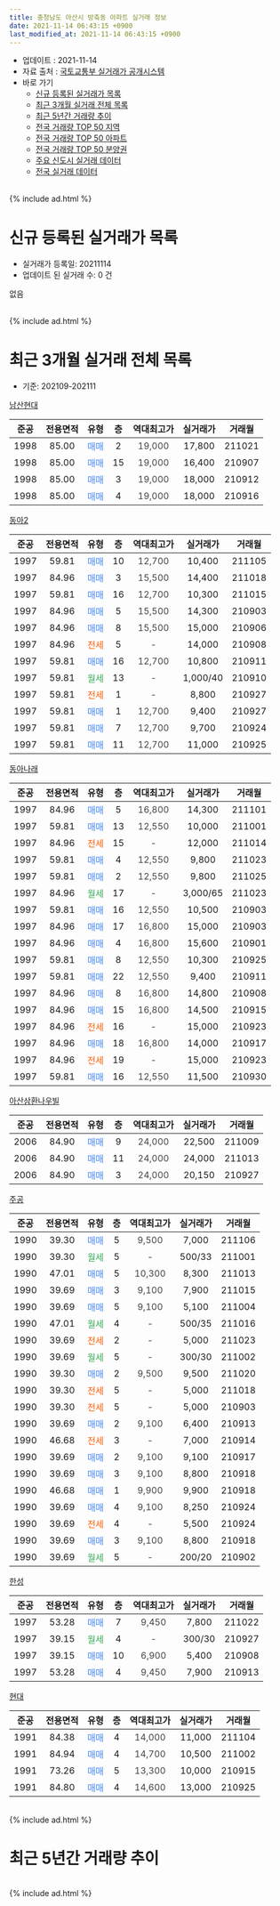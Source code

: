 ```yaml
---
title: 충청남도 아산시 방축동 아파트 실거래 정보
date: 2021-11-14 06:43:15 +0900
last_modified_at: 2021-11-14 06:43:15 +0900
---
```


* 업데이트 : 2021-11-14
* 자료 출처 : [국토교통부 실거래가 공개시스템](http://rt.molit.go.kr)
* 바로 가기
    * [신규 등록된 실거래가 목록](#신규-등록된-실거래가-목록)
    * [최근 3개월 실거래 전체 목록](#최근-3개월-실거래-전체-목록)
    * [최근 5년간 거래량 추이](#최근-5년간-거래량-추이)
    * [전국 거래량 TOP 50 지역](https://inasie.github.io/apt-trade-info/최근-3개월-전국에서-가장-거래가-많이-발생한-지역)
    * [전국 거래량 TOP 50 아파트](https://inasie.github.io/apt-trade-info/최근-3개월-전국에서-가장-거래가-많이-발생한-아파트)
    * [전국 거래량 TOP 50 분양권](https://inasie.github.io/apt-trade-info/최근-3개월-전국에서-가장-거래가-많이-발생한-분양권)
    * [주요 신도시 실거래 데이터](https://inasie.github.io/apt-trade-info/주요-신도시)
    * [전국 실거래 데이터](https://inasie.github.io/apt-trade-info/전국)
<br>
{% include ad.html %}
<br>

# 신규 등록된 실거래가 목록
* 실거래가 등록일: 20211114
* 업데이트 된 실거래 수: 0 건

없음

<br>
{% include ad.html %}
<br>

# 최근 3개월 실거래 전체 목록
* 기준: 202109-202111


[남산현대](https://search.naver.com/search.naver?query=%EC%B6%A9%EC%B2%AD%EB%82%A8%EB%8F%84+%EC%95%84%EC%82%B0%EC%8B%9C+%EB%B0%A9%EC%B6%95%EB%8F%99+%EB%82%A8%EC%82%B0%ED%98%84%EB%8C%80)

|준공|전용면적|유형|층|역대최고가|실거래가|거래월|
|:---:|:---:|:---:|:---:|:---:|:---:|:---:|
|1998|85.00|<span style="color:#4285f3">매매</span>|2|<span style="color:#444444">19,000</span>|17,800|211021|
|1998|85.00|<span style="color:#4285f3">매매</span>|15|<span style="color:#444444">19,000</span>|16,400|210907|
|1998|85.00|<span style="color:#4285f3">매매</span>|3|<span style="color:#444444">19,000</span>|18,000|210912|
|1998|85.00|<span style="color:#4285f3">매매</span>|4|<span style="color:#444444">19,000</span>|18,000|210916|

[동아2](https://search.naver.com/search.naver?query=%EC%B6%A9%EC%B2%AD%EB%82%A8%EB%8F%84+%EC%95%84%EC%82%B0%EC%8B%9C+%EB%B0%A9%EC%B6%95%EB%8F%99+%EB%8F%99%EC%95%842)

|준공|전용면적|유형|층|역대최고가|실거래가|거래월|
|:---:|:---:|:---:|:---:|:---:|:---:|:---:|
|1997|59.81|<span style="color:#4285f3">매매</span>|10|<span style="color:#444444">12,700</span>|10,400|211105|
|1997|84.96|<span style="color:#4285f3">매매</span>|3|<span style="color:#444444">15,500</span>|14,400|211018|
|1997|59.81|<span style="color:#4285f3">매매</span>|16|<span style="color:#444444">12,700</span>|10,300|211015|
|1997|84.96|<span style="color:#4285f3">매매</span>|5|<span style="color:#444444">15,500</span>|14,300|210903|
|1997|84.96|<span style="color:#4285f3">매매</span>|8|<span style="color:#444444">15,500</span>|15,000|210906|
|1997|84.96|<span style="color:#ff5a00">전세</span>|5|<span style="color:#444444">-</span>|14,000|210908|
|1997|59.81|<span style="color:#4285f3">매매</span>|16|<span style="color:#444444">12,700</span>|10,800|210911|
|1997|59.81|<span style="color:#34a853">월세</span>|13|<span style="color:#444444">-</span>|1,000/40|210910|
|1997|59.81|<span style="color:#ff5a00">전세</span>|1|<span style="color:#444444">-</span>|8,800|210927|
|1997|59.81|<span style="color:#4285f3">매매</span>|1|<span style="color:#444444">12,700</span>|9,400|210927|
|1997|59.81|<span style="color:#4285f3">매매</span>|7|<span style="color:#444444">12,700</span>|9,700|210924|
|1997|59.81|<span style="color:#4285f3">매매</span>|11|<span style="color:#444444">12,700</span>|11,000|210925|

[동아나래](https://search.naver.com/search.naver?query=%EC%B6%A9%EC%B2%AD%EB%82%A8%EB%8F%84+%EC%95%84%EC%82%B0%EC%8B%9C+%EB%B0%A9%EC%B6%95%EB%8F%99+%EB%8F%99%EC%95%84%EB%82%98%EB%9E%98)

|준공|전용면적|유형|층|역대최고가|실거래가|거래월|
|:---:|:---:|:---:|:---:|:---:|:---:|:---:|
|1997|84.96|<span style="color:#4285f3">매매</span>|5|<span style="color:#444444">16,800</span>|14,300|211101|
|1997|59.81|<span style="color:#4285f3">매매</span>|13|<span style="color:#444444">12,550</span>|10,000|211001|
|1997|84.96|<span style="color:#ff5a00">전세</span>|15|<span style="color:#444444">-</span>|12,000|211014|
|1997|59.81|<span style="color:#4285f3">매매</span>|4|<span style="color:#444444">12,550</span>|9,800|211023|
|1997|59.81|<span style="color:#4285f3">매매</span>|2|<span style="color:#444444">12,550</span>|9,800|211025|
|1997|84.96|<span style="color:#34a853">월세</span>|17|<span style="color:#444444">-</span>|3,000/65|211023|
|1997|59.81|<span style="color:#4285f3">매매</span>|16|<span style="color:#444444">12,550</span>|10,500|210903|
|1997|84.96|<span style="color:#4285f3">매매</span>|17|<span style="color:#444444">16,800</span>|15,000|210903|
|1997|84.96|<span style="color:#4285f3">매매</span>|4|<span style="color:#444444">16,800</span>|15,600|210901|
|1997|59.81|<span style="color:#4285f3">매매</span>|8|<span style="color:#444444">12,550</span>|10,300|210925|
|1997|59.81|<span style="color:#4285f3">매매</span>|22|<span style="color:#444444">12,550</span>|9,400|210911|
|1997|84.96|<span style="color:#4285f3">매매</span>|8|<span style="color:#444444">16,800</span>|14,800|210908|
|1997|84.96|<span style="color:#4285f3">매매</span>|15|<span style="color:#444444">16,800</span>|14,500|210915|
|1997|84.96|<span style="color:#ff5a00">전세</span>|16|<span style="color:#444444">-</span>|15,000|210923|
|1997|84.96|<span style="color:#4285f3">매매</span>|18|<span style="color:#444444">16,800</span>|14,000|210917|
|1997|84.96|<span style="color:#ff5a00">전세</span>|19|<span style="color:#444444">-</span>|15,000|210923|
|1997|59.81|<span style="color:#4285f3">매매</span>|16|<span style="color:#444444">12,550</span>|11,500|210930|

[아산삼환나우빌](https://search.naver.com/search.naver?query=%EC%B6%A9%EC%B2%AD%EB%82%A8%EB%8F%84+%EC%95%84%EC%82%B0%EC%8B%9C+%EB%B0%A9%EC%B6%95%EB%8F%99+%EC%95%84%EC%82%B0%EC%82%BC%ED%99%98%EB%82%98%EC%9A%B0%EB%B9%8C)

|준공|전용면적|유형|층|역대최고가|실거래가|거래월|
|:---:|:---:|:---:|:---:|:---:|:---:|:---:|
|2006|84.90|<span style="color:#4285f3">매매</span>|9|<span style="color:#444444">24,000</span>|22,500|211009|
|2006|84.90|<span style="color:#4285f3">매매</span>|11|<span style="color:#444444">24,000</span>|24,000|211013|
|2006|84.90|<span style="color:#4285f3">매매</span>|3|<span style="color:#444444">24,000</span>|20,150|210927|

[주공](https://search.naver.com/search.naver?query=%EC%B6%A9%EC%B2%AD%EB%82%A8%EB%8F%84+%EC%95%84%EC%82%B0%EC%8B%9C+%EB%B0%A9%EC%B6%95%EB%8F%99+%EC%A3%BC%EA%B3%B5)

|준공|전용면적|유형|층|역대최고가|실거래가|거래월|
|:---:|:---:|:---:|:---:|:---:|:---:|:---:|
|1990|39.30|<span style="color:#4285f3">매매</span>|5|<span style="color:#444444">9,500</span>|7,000|211106|
|1990|39.30|<span style="color:#34a853">월세</span>|5|<span style="color:#444444">-</span>|500/33|211001|
|1990|47.01|<span style="color:#4285f3">매매</span>|5|<span style="color:#444444">10,300</span>|8,300|211013|
|1990|39.69|<span style="color:#4285f3">매매</span>|3|<span style="color:#444444">9,100</span>|7,900|211015|
|1990|39.69|<span style="color:#4285f3">매매</span>|5|<span style="color:#444444">9,100</span>|5,100|211004|
|1990|47.01|<span style="color:#34a853">월세</span>|4|<span style="color:#444444">-</span>|500/35|211016|
|1990|39.69|<span style="color:#ff5a00">전세</span>|2|<span style="color:#444444">-</span>|5,000|211023|
|1990|39.69|<span style="color:#34a853">월세</span>|5|<span style="color:#444444">-</span>|300/30|211002|
|1990|39.30|<span style="color:#4285f3">매매</span>|2|<span style="color:#444444">9,500</span>|9,500|211020|
|1990|39.30|<span style="color:#ff5a00">전세</span>|5|<span style="color:#444444">-</span>|5,000|211018|
|1990|39.30|<span style="color:#ff5a00">전세</span>|5|<span style="color:#444444">-</span>|5,000|210903|
|1990|39.69|<span style="color:#4285f3">매매</span>|2|<span style="color:#444444">9,100</span>|6,400|210913|
|1990|46.68|<span style="color:#ff5a00">전세</span>|3|<span style="color:#444444">-</span>|7,000|210914|
|1990|39.69|<span style="color:#4285f3">매매</span>|2|<span style="color:#444444">9,100</span>|9,100|210917|
|1990|39.69|<span style="color:#4285f3">매매</span>|3|<span style="color:#444444">9,100</span>|8,800|210918|
|1990|46.68|<span style="color:#4285f3">매매</span>|1|<span style="color:#444444">9,900</span>|9,900|210918|
|1990|39.69|<span style="color:#4285f3">매매</span>|4|<span style="color:#444444">9,100</span>|8,250|210924|
|1990|39.69|<span style="color:#ff5a00">전세</span>|4|<span style="color:#444444">-</span>|5,500|210924|
|1990|39.69|<span style="color:#4285f3">매매</span>|3|<span style="color:#444444">9,100</span>|8,800|210918|
|1990|39.69|<span style="color:#34a853">월세</span>|5|<span style="color:#444444">-</span>|200/20|210902|


<script async src="//pagead2.googlesyndication.com/pagead/js/adsbygoogle.js"></script>
<!-- 기본 -->
<ins class="adsbygoogle"
     style="display:block"
     data-ad-client="ca-pub-2446590836940007"
     data-ad-slot="1659523306"
     data-ad-format="auto"
     data-full-width-responsive="true"></ins>
<script>
(adsbygoogle = window.adsbygoogle || []).push({});
</script>


[한성](https://search.naver.com/search.naver?query=%EC%B6%A9%EC%B2%AD%EB%82%A8%EB%8F%84+%EC%95%84%EC%82%B0%EC%8B%9C+%EB%B0%A9%EC%B6%95%EB%8F%99+%ED%95%9C%EC%84%B1)

|준공|전용면적|유형|층|역대최고가|실거래가|거래월|
|:---:|:---:|:---:|:---:|:---:|:---:|:---:|
|1997|53.28|<span style="color:#4285f3">매매</span>|7|<span style="color:#444444">9,450</span>|7,800|211022|
|1997|39.15|<span style="color:#34a853">월세</span>|4|<span style="color:#444444">-</span>|300/30|210927|
|1997|39.15|<span style="color:#4285f3">매매</span>|10|<span style="color:#444444">6,900</span>|5,400|210908|
|1997|53.28|<span style="color:#4285f3">매매</span>|4|<span style="color:#444444">9,450</span>|7,900|210913|

[현대](https://search.naver.com/search.naver?query=%EC%B6%A9%EC%B2%AD%EB%82%A8%EB%8F%84+%EC%95%84%EC%82%B0%EC%8B%9C+%EB%B0%A9%EC%B6%95%EB%8F%99+%ED%98%84%EB%8C%80)

|준공|전용면적|유형|층|역대최고가|실거래가|거래월|
|:---:|:---:|:---:|:---:|:---:|:---:|:---:|
|1991|84.38|<span style="color:#4285f3">매매</span>|4|<span style="color:#444444">14,000</span>|11,000|211104|
|1991|84.94|<span style="color:#4285f3">매매</span>|4|<span style="color:#444444">14,700</span>|10,500|211002|
|1991|73.26|<span style="color:#4285f3">매매</span>|5|<span style="color:#444444">13,300</span>|10,000|210915|
|1991|84.80|<span style="color:#4285f3">매매</span>|4|<span style="color:#444444">14,600</span>|13,000|210925|


<br>
{% include ad.html %}
<br>

# 최근 5년간 거래량 추이


<div style="width:100%;">
    <canvas id="deal_progress" height="200"></canvas>
</div>

<script>
new Chart(document.getElementById("deal_progress"), {
    type: 'line',
    data: {
        labels: ['201611','201612','201701','201702','201703','201704','201705','201706','201707','201708','201709','201710','201711','201712','201801','201802','201803','201804','201805','201806','201807','201808','201809','201810','201811','201812','201901','201902','201903','201904','201905','201906','201907','201908','201909','201910','201911','201912','202001','202002','202003','202004','202005','202006','202007','202008','202009','202010','202011','202012','202101','202102','202103','202104','202105','202106','202107','202108','202109','202110','202111'],
        datasets: [{
            label: '매매',
            pointRadius: 1,
            data: [10, 6, 9, 9, 14, 6, 10, 11, 8, 11, 10, 7, 9, 8, 7, 4, 9, 10, 8, 8, 10, 3, 5, 9, 2, 6, 10, 5, 9, 9, 9, 9, 13, 6, 6, 11, 9, 7, 7, 13, 10, 10, 10, 22, 8, 16, 5, 21, 18, 38, 21, 14, 25, 48, 56, 34, 25, 26, 29, 14, 4],
            borderColor: "rgba(255, 201, 14, 1)",
            backgroundColor: "rgba(255, 201, 14, 0.5)",
            fill: false,
            lineTension: 0
        },{
            label: '전월세',
            pointRadius: 1,
            data: [6, 6, 3, 13, 8, 7, 5, 4, 8, 7, 5, 4, 6, 1, 6, 8, 9, 4, 5, 9, 6, 2, 4, 5, 3, 3, 5, 7, 4, 8, 4, 1, 5, 5, 5, 5, 3, 2, 3, 5, 5, 5, 8, 6, 4, 9, 10, 2, 4, 4, 6, 4, 6, 17, 10, 16, 5, 4, 10, 7, 0],
            borderColor: "rgba(0, 141, 185, 1)",
            backgroundColor: "rgba(0, 141, 185, 0.5)",
            fill: false,
            lineTension: 0
        }
        ]
    },
    options: {
        responsive: true,
        title: {
            display: false
        },
        tooltips: {
            mode: 'index',
            intersect: false
        },
        hover: {
            mode: 'nearest',
            intersect: true
        },
        scales: {
            xAxes: [{
                display: true,
                scaleLabel: {
                    display: true,
                    labelString: '년/월'
                }
            }],
            yAxes: [{
                display: true,
                ticks: {
                    suggestedMin: 0,
                },
                scaleLabel: {
                    display: true,
                    labelString: '실거래 수'
                }
            }]
        }
    }
});

</script>


<br>
{% include ad.html %}
<br>


